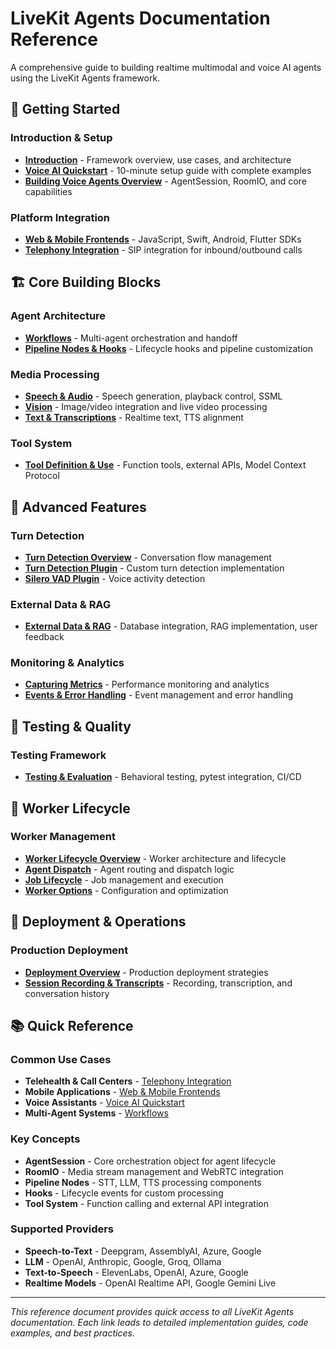 # LiveKit Agents Documentation Reference

A comprehensive guide to building realtime multimodal and voice AI agents using the LiveKit Agents framework.

## 🚀 Getting Started

### Introduction & Setup
- **[Introduction](livekit-agents/livekit-agents-01-intro.md)** - Framework overview, use cases, and architecture
- **[Voice AI Quickstart](livekit-agents/livekit-agents-02-quickstart.md)** - 10-minute setup guide with complete examples
- **[Building Voice Agents Overview](livekit-agents/livekit-agents-05-overview.md)** - AgentSession, RoomIO, and core capabilities

### Platform Integration
- **[Web & Mobile Frontends](livekit-agents/livekit-agents-04-mobile.md)** - JavaScript, Swift, Android, Flutter SDKs
- **[Telephony Integration](livekit-agents/livekit-agents-03-telephony.md)** - SIP integration for inbound/outbound calls

## 🏗️ Core Building Blocks

### Agent Architecture
- **[Workflows](livekit-agents/livekit-agents-06-workflow.md)** - Multi-agent orchestration and handoff
- **[Pipeline Nodes & Hooks](livekit-agents/livekit-agents-10-pipeline-nodes-and-hooks.md)** - Lifecycle hooks and pipeline customization

### Media Processing
- **[Speech & Audio](livekit-agents/livekit-agents-07-speech-and-audio.md)** - Speech generation, playback control, SSML
- **[Vision](livekit-agents/livekit-agents-08-vision.md)** - Image/video integration and live video processing
- **[Text & Transcriptions](livekit-agents/livekit-agents-11-text-and-transcriptions.md)** - Realtime text, TTS alignment

### Tool System
- **[Tool Definition & Use](livekit-agents/livekit-agents-09-tool-use.md)** - Function tools, external APIs, Model Context Protocol

## 🎯 Advanced Features

### Turn Detection
- **[Turn Detection Overview](livekit-agents/livekit-agents-12-turn-detection-overview.md)** - Conversation flow management
- **[Turn Detection Plugin](livekit-agents/livekit-agents-13-turn-detection-plugin.md)** - Custom turn detection implementation
- **[Silero VAD Plugin](livekit-agents/livekit-agents-14-turn-detection-silero-vad-plugin.md)** - Voice activity detection

### External Data & RAG
- **[External Data & RAG](livekit-agents/livekit-agents-15-external-data-and-rag.md)** - Database integration, RAG implementation, user feedback

### Monitoring & Analytics
- **[Capturing Metrics](livekit-agents/livekit-agents-16-capturing-metrics.md)** - Performance monitoring and analytics
- **[Events & Error Handling](livekit-agents/livekit-agents-17-events-and-error-handling.md)** - Event management and error handling

## 🧪 Testing & Quality

### Testing Framework
- **[Testing & Evaluation](livekit-agents/livekit-agents-18-testing-and-evaluation.md)** - Behavioral testing, pytest integration, CI/CD

## 🔧 Worker Lifecycle

### Worker Management
- **[Worker Lifecycle Overview](livekit-agents/livekit-agents-19-worker-lifecycle-overview.md)** - Worker architecture and lifecycle
- **[Agent Dispatch](livekit-agents/livekit-agents-20-worker-lifecycle-agent-dispatch.md)** - Agent routing and dispatch logic
- **[Job Lifecycle](livekit-agents/livekit-agents-21-worker-lifecycle-job-lifecycle.md)** - Job management and execution
- **[Worker Options](livekit-agents/livekit-agents-22-worker-lifecycle-worker-options.md)** - Configuration and optimization

## 🚀 Deployment & Operations

### Production Deployment
- **[Deployment Overview](livekit-agents/livekit-agents-23-deployment-overview.md)** - Production deployment strategies
- **[Session Recording & Transcripts](livekit-agents/livekit-agents-24-session-recording-and-transcripts.md)** - Recording, transcription, and conversation history

## 📚 Quick Reference

### Common Use Cases
- **Telehealth & Call Centers** - [Telephony Integration](livekit-agents/livekit-agents-03-telephony.md)
- **Mobile Applications** - [Web & Mobile Frontends](livekit-agents/livekit-agents-04-mobile.md)
- **Voice Assistants** - [Voice AI Quickstart](livekit-agents/livekit-agents-02-quickstart.md)
- **Multi-Agent Systems** - [Workflows](livekit-agents/livekit-agents-06-workflow.md)

### Key Concepts
- **AgentSession** - Core orchestration object for agent lifecycle
- **RoomIO** - Media stream management and WebRTC integration
- **Pipeline Nodes** - STT, LLM, TTS processing components
- **Hooks** - Lifecycle events for custom processing
- **Tool System** - Function calling and external API integration

### Supported Providers
- **Speech-to-Text** - Deepgram, AssemblyAI, Azure, Google
- **LLM** - OpenAI, Anthropic, Google, Groq, Ollama
- **Text-to-Speech** - ElevenLabs, OpenAI, Azure, Google
- **Realtime Models** - OpenAI Realtime API, Google Gemini Live

---

*This reference document provides quick access to all LiveKit Agents documentation. Each link leads to detailed implementation guides, code examples, and best practices.*